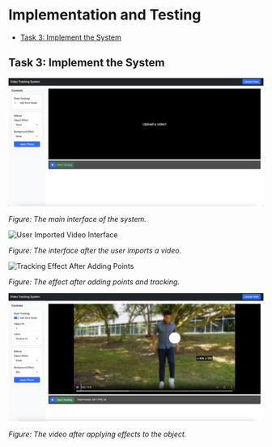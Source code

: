 # Implementation and Testing

- [Task 3: Implement the System](#task-3-implement-the-system)

## Task 3: Implement the System
![System Main Interface](../images/1.png)

*Figure: The main interface of the system.*

![User Imported Video Interface](../images/2.png)

*Figure: The interface after the user imports a video.*

![Tracking Effect After Adding Points](../images/3.png)

*Figure: The effect after adding points and tracking.*

![Video with Object Effects](../images/4.png)

*Figure: The video after applying effects to the object.*